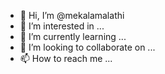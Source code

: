 - 👋 Hi, I’m @mekalamalathi
- 👀 I’m interested in ...
- 🌱 I’m currently learning ...
- 💞️ I’m looking to collaborate on ...
- 📫 How to reach me ...

<!---
mekalamalathi/mekalamalathi is a ✨ special ✨ repository because its `README.md` (this file) appears on your GitHub profile.
You can click the Preview link to take a look at your changes.
--->
